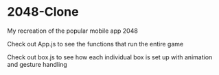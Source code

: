 # 2048-Clone
My recreation of the popular mobile app 2048

Check out App.js to see the functions that run the entire game

Check out box.js to see how each individual box is set up with animation and gesture handling
